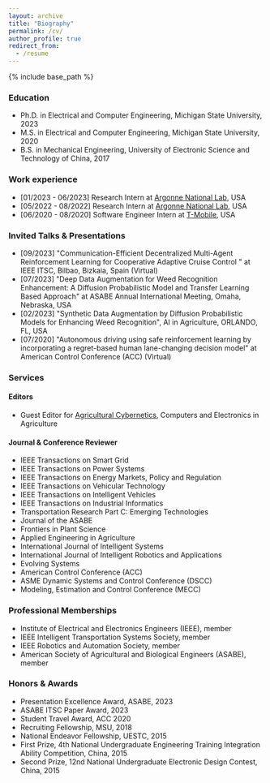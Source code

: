 ```yaml
---
layout: archive
title: "Biography"
permalink: /cv/
author_profile: true
redirect_from:
  - /resume
---
```


{% include base_path %}

### Education
- Ph.D. in Electrical and Computer Engineering, Michigan State University, 2023
- M.S. in Electrical and Computer Engineering, Michigan State University, 2020
- B.S. in Mechanical Engineering, University of Electronic Science and Technology of China, 2017


### Work experience
- [01/2023 - 06/2023] Research Intern at [Argonne National Lab](https://www.anl.gov/), USA
- [05/2022 - 08/2022] Research Intern at [Argonne National Lab](https://www.anl.gov/), USA
- [06/2020 - 08/2020] Software Engineer Intern at [T-Mobile](https://www.t-mobile.com/about-us), USA

### Invited Talks & Presentations
- [09/2023] "Communication-Efficient Decentralized Multi-Agent Reinforcement Learning for Cooperative Adaptive Cruise Control " at IEEE ITSC, Bilbao, Bizkaia, Spain (Virtual)
- [07/2023] "Deep Data Augmentation for Weed Recognition Enhancement: A Diffusion Probabilistic Model and Transfer Learning Based Approach" at ASABE Annual International Meeting, Omaha, Nebraska, USA
- [02/2023] "Synthetic Data Augmentation by Diffusion Probabilistic Models for Enhancing Weed Recognition", AI in Agriculture, ORLANDO, FL, USA
- [07/2020] "Autonomous driving using safe reinforcement learning by incorporating a regret-based human lane-changing decision model" at American Control Conference (ACC)  (Virtual)

### Services
#### Editors
- Guest Editor for [Agricultural Cybernetics](https://www.sciencedirect.com/journal/computers-and-electronics-in-agriculture/special-issue/10VPBS35XNL), Computers and Electronics in Agriculture

#### Journal & Conference Reviewer
- IEEE Transactions on Smart Grid
- IEEE Transactions on Power Systems
- IEEE Transactions on Energy Markets, Policy and Regulation
- IEEE Transactions on Vehicular Technology
- IEEE Transactions on Intelligent Vehicles
- IEEE Transactions on Industrial Informatics
- Transportation Research Part C: Emerging Technologies
- Journal of the ASABE
- Frontiers in Plant Science
- Applied Engineering in Agriculture
- International Journal of Intelligent Systems
- International Journal of Intelligent Robotics and Applications
- Evolving Systems
- American Control Conference (ACC)
- ASME Dynamic Systems and Control Conference (DSCC)
- Modeling, Estimation and Control Conference (MECC)

### Professional Memberships
- Institute of Electrical and Electronics Engineers (IEEE), member
- IEEE Intelligent Transportation Systems Society, member
- IEEE Robotics and Automation Society, member
- American Society of Agricultural and Biological Engineers (ASABE), member


### Honors & Awards
- Presentation Excellence Award, ASABE, 2023
- ASABE ITSC Paper Award, 2023
- Student Travel Award, ACC 2020
- Recruiting Fellowship, MSU, 2018
- National Endeavor Fellowship, UESTC, 2015
- First Prize, 4th National Undergraduate Engineering Training Integration Ability Competition, China, 2015
- Second Prize, 12nd National Undergraduate Electronic Design Contest, China, 2015
